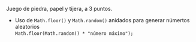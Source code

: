 Juego de piedra, papel y tijera, a 3 puntos.

* Uso de `Math.floor()` y `Math.random()` anidados para generar númertos aleatorios<br>
`Math.floor(Math.random() * "número máximo");`

